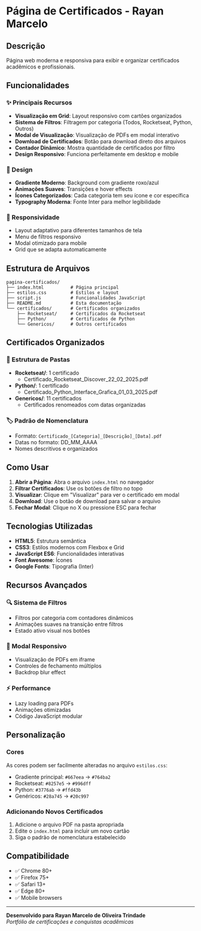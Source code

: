 # Página de Certificados - Rayan Marcelo

## Descrição
Página web moderna e responsiva para exibir e organizar certificados acadêmicos e profissionais.

## Funcionalidades

### ✨ Principais Recursos
- **Visualização em Grid**: Layout responsivo com cartões organizados
- **Sistema de Filtros**: Filtragem por categoria (Todos, Rocketseat, Python, Outros)
- **Modal de Visualização**: Visualização de PDFs em modal interativo
- **Download de Certificados**: Botão para download direto dos arquivos
- **Contador Dinâmico**: Mostra quantidade de certificados por filtro
- **Design Responsivo**: Funciona perfeitamente em desktop e mobile

### 🎨 Design
- **Gradiente Moderno**: Background com gradiente roxo/azul
- **Animações Suaves**: Transições e hover effects
- **Ícones Categorizados**: Cada categoria tem seu ícone e cor específica
- **Typography Moderna**: Fonte Inter para melhor legibilidade

### 📱 Responsividade
- Layout adaptativo para diferentes tamanhos de tela
- Menu de filtros responsivo
- Modal otimizado para mobile
- Grid que se adapta automaticamente

## Estrutura de Arquivos

```
pagina-certificados/
├── index.html          # Página principal
├── estilos.css         # Estilos e layout
├── script.js           # Funcionalidades JavaScript
├── README.md           # Esta documentação
└── certificados/       # Certificados organizados
    ├── Rocketseat/     # Certificados da Rocketseat
    ├── Python/         # Certificados de Python
    └── Genericos/      # Outros certificados
```

## Certificados Organizados

### 📂 Estrutura de Pastas
- **Rocketseat/**: 1 certificado
  - Certificado_Rocketseat_Discover_22_02_2025.pdf
- **Python/**: 1 certificado
  - Certificado_Python_Interface_Grafica_01_03_2025.pdf
- **Genericos/**: 11 certificados
  - Certificados renomeados com datas organizadas

### 🏷️ Padrão de Nomenclatura
- Formato: `Certificado_[Categoria]_[Descrição]_[Data].pdf`
- Datas no formato: DD_MM_AAAA
- Nomes descritivos e organizados

## Como Usar

1. **Abrir a Página**: Abra o arquivo `index.html` no navegador
2. **Filtrar Certificados**: Use os botões de filtro no topo
3. **Visualizar**: Clique em "Visualizar" para ver o certificado em modal
4. **Download**: Use o botão de download para salvar o arquivo
5. **Fechar Modal**: Clique no X ou pressione ESC para fechar

## Tecnologias Utilizadas

- **HTML5**: Estrutura semântica
- **CSS3**: Estilos modernos com Flexbox e Grid
- **JavaScript ES6**: Funcionalidades interativas
- **Font Awesome**: Ícones
- **Google Fonts**: Tipografia (Inter)

## Recursos Avançados

### 🔍 Sistema de Filtros
- Filtros por categoria com contadores dinâmicos
- Animações suaves na transição entre filtros
- Estado ativo visual nos botões

### 📱 Modal Responsivo
- Visualização de PDFs em iframe
- Controles de fechamento múltiplos
- Backdrop blur effect

### ⚡ Performance
- Lazy loading para PDFs
- Animações otimizadas
- Código JavaScript modular

## Personalização

### Cores
As cores podem ser facilmente alteradas no arquivo `estilos.css`:
- Gradiente principal: `#667eea` → `#764ba2`
- Rocketseat: `#8257e5` → `#996dff`
- Python: `#3776ab` → `#ffd43b`
- Genéricos: `#28a745` → `#20c997`

### Adicionando Novos Certificados
1. Adicione o arquivo PDF na pasta apropriada
2. Edite o `index.html` para incluir um novo cartão
3. Siga o padrão de nomenclatura estabelecido

## Compatibilidade
- ✅ Chrome 80+
- ✅ Firefox 75+
- ✅ Safari 13+
- ✅ Edge 80+
- ✅ Mobile browsers

---

**Desenvolvido para Rayan Marcelo de Oliveira Trindade**  
*Portfólio de certificações e conquistas acadêmicas*

